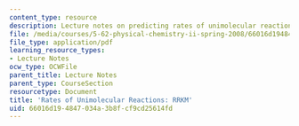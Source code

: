 ```yaml
---
content_type: resource
description: Lecture notes on predicting rates of unimolecular reactions.
file: /media/courses/5-62-physical-chemistry-ii-spring-2008/66016d194847034a3b8fcf9cd25614fd_36_562ln08.pdf
file_type: application/pdf
learning_resource_types:
- Lecture Notes
ocw_type: OCWFile
parent_title: Lecture Notes
parent_type: CourseSection
resourcetype: Document
title: 'Rates of Unimolecular Reactions: RRKM'
uid: 66016d19-4847-034a-3b8f-cf9cd25614fd
---
```

